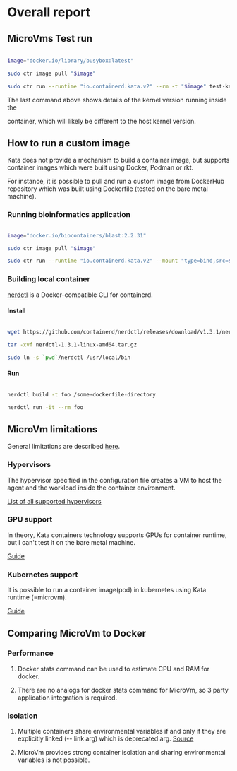 # Overall report



## MicroVms Test run

```bash

image="docker.io/library/busybox:latest"

sudo ctr image pull "$image"

sudo ctr run --runtime "io.containerd.kata.v2" --rm -t "$image" test-kata uname -r

```



The last command above shows details of the kernel version running inside the

container, which will likely be different to the host kernel version.



## How to run a custom image



Kata does not provide a mechanism to build a container image, but supports container images which were built using Docker, Podman or rkt.

For instance, it is possible to pull and run a custom image from DockerHub repository which was built using Dockerfile (tested on the bare metal machine).



### Running bioinformatics application



```bash

image="docker.io/biocontainers/blast:2.2.31"

sudo ctr image pull "$image"

sudo ctr run --runtime "io.containerd.kata.v2" --mount "type=bind,src=$PWD/host-data/,dst=/data/,options=rbind" --rm -t "$image" test-blastd blastp -query P04156.fasta -db zebrafish.1.protein.faa -out results2.txt

```



### Building local container



[nerdctl](https://github.com/containerd/nerdctl) is a Docker-compatible CLI for containerd.



#### Install

```bash

wget https://github.com/containerd/nerdctl/releases/download/v1.3.1/nerdctl-1.3.1-linux-amd64.tar.gz

tar -xvf nerdctl-1.3.1-linux-amd64.tar.gz 

sudo ln -s `pwd`/nerdctl /usr/local/bin

```



#### Run

```bash

nerdctl build -t foo /some-dockerfile-directory

nerdctl run -it --rm foo

```



## MicroVm limitations



General limitations are described [here](https://github.com/kata-containers/kata-containers/blob/main/docs/Limitations.md).



### Hypervisors

The hypervisor specified in the configuration file creates a VM to host the agent and the workload inside the container environment.

[List of all supported hypervisors](https://github.com/kata-containers/kata-containers/blob/main/docs/hypervisors.md)



### GPU support



In theory, Kata containers technology supports GPUs for container runtime, but I can't test it on the bare metal machine.

[Guide](https://github.com/kata-containers/kata-containers/blob/main/docs/use-cases/GPU-passthrough-and-Kata.md)



### Kubernetes support



It is possible to run a container image(pod) in kubernetes using Kata runtime (=microvm).

[Guide](https://github.com/kata-containers/kata-containers/blob/main/docs/how-to/how-to-use-k8s-with-containerd-and-kata.md)









## Comparing MicroVm to Docker



### Performance



1. Docker stats command can be used to estimate CPU and RAM for docker.

2. There are no analogs for docker stats command for MicroVm, so 3 party application integration is required.



### Isolation



1. Multiple containers share environmental variables if and only if they are explicitly linked (-- link arg) which is deprecated arg. [Source](https://docs.docker.com/network/links/)

2. MicroVm provides strong container isolation and sharing environmental variables is not possible.

